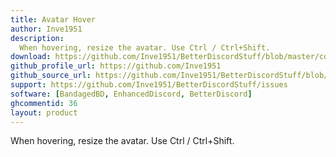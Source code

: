 ```yaml
---
title: Avatar Hover
author: Inve1951
description:
  When hovering, resize the avatar. Use Ctrl / Ctrl+Shift.
download: https://github.com/Inve1951/BetterDiscordStuff/blob/master/coffee/AvatarHover.plugin.coffee
github_profile_url: https://github.com/Inve1951
github_source_url: https://github.com/Inve1951/BetterDiscordStuff/blob/master/coffee/AvatarHover.plugin.coffee
support: https://github.com/Inve1951/BetterDiscordStuff/issues
software: [BandagedBD, EnhancedDiscord, BetterDiscord]
ghcommentid: 36
layout: product
---
```

When hovering, resize the avatar. Use Ctrl / Ctrl+Shift.
